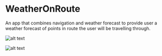 # WeatherOnRoute

An app that combines navigation and weather forecast to provide user a weather forecast of points in route the user will be travelling through.


![alt text](https://lh6.googleusercontent.com/X814rDPRZkr-kUQrGs5PAkwtkPcJ86wVc1mMpM8yaafL-GQX7d-M626KW634JllyVaFeT3VwzS6MCb9m5zamdMuwGk9wTbHzQ4R7oQn9)


![alt text](https://lh3.googleusercontent.com/lOz8qnQ4Qnesr14KioBLQuWjFEgnvpGJ2lQdl8wuUVbId79QezFLgF7uWngAFp07KpvEa3o8D2T_24zTdWkSVyKc8cRMCGajMAJ9m0m7)

